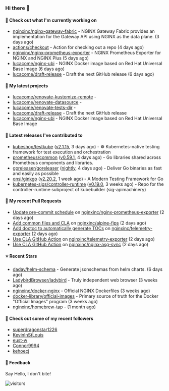 ### Hi there 👋

#### 👷 Check out what I'm currently working on

- [nginxinc/nginx-gateway-fabric](https://github.com/nginxinc/nginx-gateway-fabric) - NGINX Gateway Fabric provides an implementation for the Gateway API using NGINX as the data plane. (3 days ago)
- [actions/checkout](https://github.com/actions/checkout) - Action for checking out a repo (4 days ago)
- [nginxinc/nginx-prometheus-exporter](https://github.com/nginxinc/nginx-prometheus-exporter) - NGINX Prometheus Exporter for NGINX and NGINX Plus (5 days ago)
- [lucacome/nginx-ubi](https://github.com/lucacome/nginx-ubi) - NGINX Docker image based on Red Hat Universal Base Image (6 days ago)
- [lucacome/draft-release](https://github.com/lucacome/draft-release) - Draft the next GitHub release (6 days ago)

#### 🌱 My latest projects

- [lucacome/renovate-kustomize-remote](https://github.com/lucacome/renovate-kustomize-remote) - 
- [lucacome/renovate-datasource](https://github.com/lucacome/renovate-datasource) - 
- [lucacome/renovate-tests-dir](https://github.com/lucacome/renovate-tests-dir) - 
- [lucacome/draft-release](https://github.com/lucacome/draft-release) - Draft the next GitHub release
- [lucacome/nginx-ubi](https://github.com/lucacome/nginx-ubi) - NGINX Docker image based on Red Hat Universal Base Image

#### 🔭 Latest releases I've contributed to

- [kubeshop/testkube](https://github.com/kubeshop/testkube) ([v2.1.15](https://github.com/kubeshop/testkube/releases/tag/v2.1.15), 3 days ago) - ☸️ Kubernetes-native testing framework for test execution and orchestration
- [prometheus/common](https://github.com/prometheus/common) ([v0.59.1](https://github.com/prometheus/common/releases/tag/v0.59.1), 4 days ago) - Go libraries shared across Prometheus components and libraries.
- [goreleaser/goreleaser](https://github.com/goreleaser/goreleaser) ([nightly](https://github.com/goreleaser/goreleaser/releases/tag/nightly), 4 days ago) - Deliver Go binaries as fast and easily as possible
- [onsi/ginkgo](https://github.com/onsi/ginkgo) ([v2.20.2](https://github.com/onsi/ginkgo/releases/tag/v2.20.2), 1 week ago) - A Modern Testing Framework for Go
- [kubernetes-sigs/controller-runtime](https://github.com/kubernetes-sigs/controller-runtime) ([v0.19.0](https://github.com/kubernetes-sigs/controller-runtime/releases/tag/v0.19.0), 3 weeks ago) - Repo for the controller-runtime subproject of kubebuilder (sig-apimachinery)

#### 🔨 My recent Pull Requests

- [Update pre-commit schedule](https://github.com/nginxinc/nginx-prometheus-exporter/pull/838) on [nginxinc/nginx-prometheus-exporter](https://github.com/nginxinc/nginx-prometheus-exporter) (2 days ago)
- [Add common files and CLA](https://github.com/nginxinc/alpine-fips/pull/111) on [nginxinc/alpine-fips](https://github.com/nginxinc/alpine-fips) (2 days ago)
- [Add doctoc to automatically generate TOCs](https://github.com/nginxinc/telemetry-exporter/pull/220) on [nginxinc/telemetry-exporter](https://github.com/nginxinc/telemetry-exporter) (2 days ago)
- [Use CLA GitHub Action](https://github.com/nginxinc/telemetry-exporter/pull/219) on [nginxinc/telemetry-exporter](https://github.com/nginxinc/telemetry-exporter) (2 days ago)
- [Use CLA GitHub Action](https://github.com/nginxinc/nginx-asg-sync/pull/783) on [nginxinc/nginx-asg-sync](https://github.com/nginxinc/nginx-asg-sync) (2 days ago)

#### ⭐ Recent Stars

- [dadav/helm-schema](https://github.com/dadav/helm-schema) - Generate jsonschemas from helm charts. (6 days ago)
- [LadybirdBrowser/ladybird](https://github.com/LadybirdBrowser/ladybird) - Truly independent web browser (3 weeks ago)
- [nginxinc/docker-nginx](https://github.com/nginxinc/docker-nginx) - Official NGINX Dockerfiles (3 weeks ago)
- [docker-library/official-images](https://github.com/docker-library/official-images) - Primary source of truth for the Docker &#34;Official Images&#34; program (3 weeks ago)
- [nginxinc/homebrew-tap](https://github.com/nginxinc/homebrew-tap) -  (1 month ago)

#### 👯 Check out some of my recent followers

- [superdragonstar1226](https://github.com/superdragonstar1226)
- [KevinInStLouis](https://github.com/KevinInStLouis)
- [eust-w](https://github.com/eust-w)
- [Connor9994](https://github.com/Connor9994)
- [kehoecj](https://github.com/kehoecj)

#### 💬 Feedback

Say Hello, I don't bite!

![visitors](https://visitor-badge.laobi.icu/badge?page_id=lucacome.visitor-badge)
#
